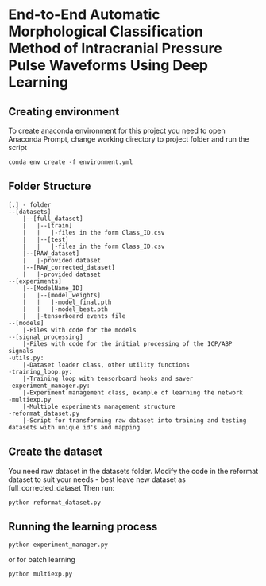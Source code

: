 # End-to-End Automatic Morphological Classification Method of Intracranial Pressure Pulse Waveforms Using Deep Learning

## Creating environment
To create anaconda environment for this project you need to open Anaconda Prompt, change working directory to project folder and run the script
```
conda env create -f environment.yml
```
## Folder Structure
```
[.] - folder
--[datasets]
    |--[full_dataset]
    |   |--[train]
    |   |   |-files in the form Class_ID.csv
    |   |--[test]
    |   |   |-files in the form Class_ID.csv
    |--[RAW_dataset]
    |   |-provided dataset
    |--[RAW_corrected_dataset]
    |   |-provided dataset
--[experiments]
    |--[ModelName_ID]
    |   |--[model_weights]
    |   |   |-model_final.pth
    |   |   |-model_best.pth
    |   |-tensorboard events file
--[models]
    |-Files with code for the models
--[signal_processing]
    |-Files with code for the initial processing of the ICP/ABP signals
-utils.py:
    |-Dataset loader class, other utility functions
-training_loop.py:
    |-Training loop with tensorboard hooks and saver
-experiment_manager.py:
    |-Experiment management class, example of learning the network
-multiexp.py
    |-Multiple experiments management structure
-reformat_dataset.py
    |-Script for transforming raw dataset into training and testing datasets with unique id's and mapping
```
## Create the dataset
You need raw dataset in the datasets folder.
Modify the code in the reformat dataset to suit your needs - best leave new dataset as full_corrected_dataset
Then run:
```
python reformat_dataset.py
```

## Running the learning process
```
python experiment_manager.py
```
or for batch learning
```
python multiexp.py
```
